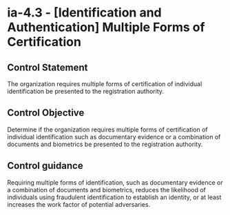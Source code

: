 # ia-4.3 - \[Identification and Authentication\] Multiple Forms of Certification

## Control Statement

The organization requires multiple forms of certification of individual identification be presented to the registration authority.

## Control Objective

Determine if the organization requires multiple forms of certification of individual identification such as documentary evidence or a combination of documents and biometrics be presented to the registration authority.

## Control guidance

Requiring multiple forms of identification, such as documentary evidence or a combination of documents and biometrics, reduces the likelihood of individuals using fraudulent identification to establish an identity, or at least increases the work factor of potential adversaries.
